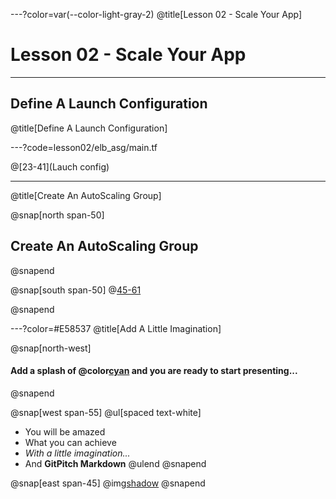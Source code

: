 ---?color=var(--color-light-gray-2)
@title[Lesson 02 - Scale Your App]

# Lesson 02 - Scale Your App

---

## Define A Launch Configuration
@title[Define A Launch Configuration]

---?code=lesson02/elb_asg/main.tf

@[23-41](Lauch config)

---
@title[Create An AutoScaling Group]

@snap[north span-50]
## Create An AutoScaling Group
@snapend

@snap[south span-50]
@[45-61](Autoscaling)

@snapend

---?color=#E58537
@title[Add A Little Imagination]

@snap[north-west]
#### Add a splash of @color[cyan](**color**) and you are ready to start presenting...
@snapend

@snap[west span-55]
@ul[spaced text-white]
- You will be amazed
- What you can achieve
- *With a little imagination...*
- And **GitPitch Markdown**
@ulend
@snapend

@snap[east span-45]
@img[shadow](assets/img/background.png)
@snapend
